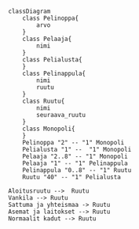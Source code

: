 ```mermaid
classDiagram
    class Pelinoppa{
        arvo
    }
    class Pelaaja{
        nimi
    }
    class Pelialusta{
    }
    class Pelinappula{
        nimi
        ruutu
    }
    class Ruutu{
        nimi
        seuraava_ruutu
    }
    class Monopoli{
    }
    Pelinoppa "2" -- "1" Monopoli
    Pelialusta "1" --  "1" Monopoli
    Pelaaja "2..8" -- "1" Monopoli
    Pelaaja "1" -- "1" Pelinappula
    Pelinappula "0..8" -- "1" Ruutu
    Ruutu "40" -- "1" Pelialusta

```
    Aloitusruutu -->  Ruutu
    Vankila --> Ruutu
    Sattuma ja yhteismaa -> Ruutu
    Asemat ja laitokset --> Ruutu
    Normaalit kadut --> Ruutu
